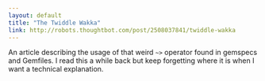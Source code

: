```yaml
---
layout: default
title: "The Twiddle Wakka"
link: http://robots.thoughtbot.com/post/2508037841/twiddle-wakka
---
```


An article describing the usage of that weird `~>` operator found in gemspecs
and Gemfiles. I read this a while back but keep forgetting where it is when I
want a technical explanation.
